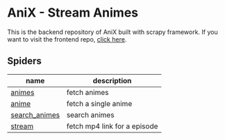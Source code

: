 # AniX - Stream Animes

This is the backend repository of AniX built with scrapy framework. If you want to visit the frontend repo, [click here](https://github.com/manikandanraji/AniX).

## Spiders

| name                                           | description                  |
| ---------------------------------------------- | ---------------------------- |
| [animes](anix/spiders/animes.py)               | fetch animes                 |
| [anime](anix/spiders/anime.py)                 | fetch a single anime         |
| [search_animes](anix/spiders/search_animes.py) | search animes                |
| [stream](anix/spiders/stream.py)               | fetch mp4 link for a episode |
